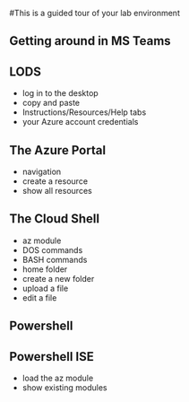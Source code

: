 #This is a guided tour of your lab environment

## Getting around in MS Teams

## LODS
- log in to the desktop
- copy and paste
- Instructions/Resources/Help tabs
- your Azure account credentials

## The Azure Portal
- navigation
- create a resource
- show all resources

## The Cloud Shell
- az module
- DOS commands
- BASH commands
- home folder
- create a new folder
- upload a file
- edit a file

## Powershell 

## Powershell ISE
- load the az module
- show existing modules
